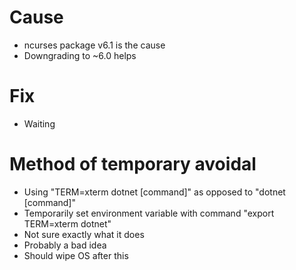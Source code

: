  
# Cause

- ncurses package v6.1 is the cause
- Downgrading to ~6.0 helps

# Fix

- Waiting

# Method of temporary avoidal

- Using "TERM=xterm dotnet \[command\]" as opposed to "dotnet \[command\]"
- Temporarily set environment variable with command "export TERM=xterm dotnet"
- Not sure exactly what it does
- Probably a bad idea
- Should wipe OS after this

